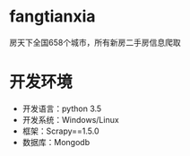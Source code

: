 # fangtianxia
房天下全国658个城市，所有新房二手房信息爬取<br>

# 开发环境
* 开发语言：python 3.5
* 开发系统：Windows/Linux
* 框架：Scrapy==1.5.0
* 数据库：Mongodb
